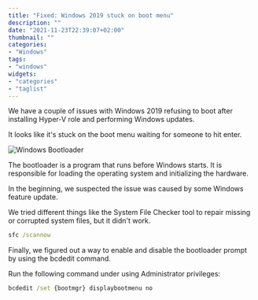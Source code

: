 ```yaml
---
title: "Fixed: Windows 2019 stuck on boot menu"
description: ""
date: "2021-11-23T22:39:07+02:00"
thumbnail: ""
categories:
- "Windows"
tags:
- "windows"
widgets:
- "categories"
- "taglist"
---
```


We have a couple of issues with Windows 2019 refusing to boot after installing Hyper-V role and performing Windows updates.

It looks like it's stuck on the boot menu waiting for someone to hit enter.

<!--more--> 

![Windows Bootloader](/images/win2k9-bootloader.png 'Windows bootloader')

The bootloader is a program that runs before Windows starts. It is responsible for loading the operating system and initializing the hardware.

In the beginning, we suspected the issue was caused by some Windows feature update.

We tried different things like the System File Checker tool to repair missing or corrupted system files, but it didn't work.
```cmd
sfc /scannow
```

Finally, we figured out a way to enable and disable the bootloader prompt by using the bcdedit command.

Run the following command under using Administrator privileges:
```cmd
bcdedit /set {bootmgr} displaybootmenu no
```
